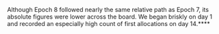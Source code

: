 
Although Epoch 8 followed nearly the same relative path as Epoch 7, its absolute figures were lower across the board. We began briskly on day 1 and recorded an especially high count of first allocations on day 14.****